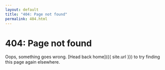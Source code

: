 ```yaml
---
layout: default
title: "404: Page not found"
permalink: 404.html
---
```


# 404: Page not found

Oops, something goes wrong. [Head back home]({{ site.url }}) to try finding this page again elsewhere.
